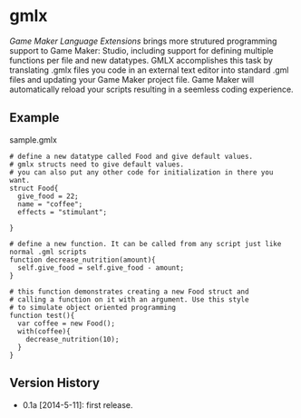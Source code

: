 # gmlx
*Game Maker Language Extensions* brings more strutured programming support to Game Maker: Studio, including support for defining multiple functions per file and new datatypes. GMLX accomplishes this task by translating .gmlx files you code in an external text editor into standard .gml files and updating your Game Maker project file. Game Maker will automatically reload your scripts resulting in a seemless coding experience.

## Example
sample.gmlx
```gml
# define a new datatype called Food and give default values.
# gmlx structs need to give default values.
# you can also put any other code for initialization in there you want.
struct Food{
  give_food = 22;
  name = "coffee";
  effects = "stimulant";
  
}

# define a new function. It can be called from any script just like normal .gml scripts
function decrease_nutrition(amount){
  self.give_food = self.give_food - amount;
}

# this function demonstrates creating a new Food struct and
# calling a function on it with an argument. Use this style 
# to simulate object oriented programming
function test(){
  var coffee = new Food();
  with(coffee){
    decrease_nutrition(10);
  }
}
```

## Version History
* 0.1a [2014-5-11]: first release. 
